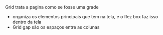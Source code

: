 Grid trata a pagina como se fosse uma grade 

- organiza os elementos principais que tem na tela,  e o flez box faz isso dentro da tela 
- Grid gap são os espaços entre as colunas 